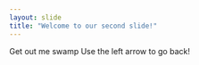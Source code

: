 ```yaml
---
layout: slide
title: "Welcome to our second slide!"
---
```

Get out me swamp
Use the left arrow to go back!

